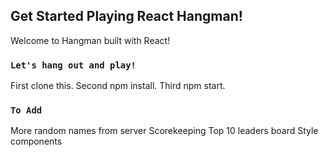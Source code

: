 ## Get Started Playing React Hangman!

Welcome to Hangman built with React!

### `Let's hang out and play!`

First clone this.
Second npm install.
Third npm start.

### `To Add`

More random names from server
Scorekeeping
Top 10 leaders board
Style components
